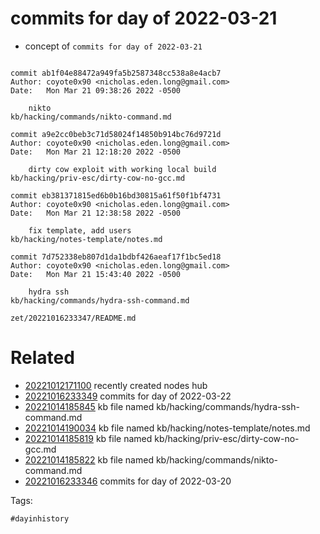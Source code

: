 # commits for day of 2022-03-21

- concept of `commits for day of 2022-03-21`

```

commit ab1f04e88472a949fa5b2587348cc538a8e4acb7
Author: coyote0x90 <nicholas.eden.long@gmail.com>
Date:   Mon Mar 21 09:38:26 2022 -0500

    nikto
kb/hacking/commands/nikto-command.md

commit a9e2cc0beb3c71d58024f14850b914bc76d9721d
Author: coyote0x90 <nicholas.eden.long@gmail.com>
Date:   Mon Mar 21 12:18:20 2022 -0500

    dirty cow exploit with working local build
kb/hacking/priv-esc/dirty-cow-no-gcc.md

commit eb381371815ed6b0b16bd30815a61f50f1bf4731
Author: coyote0x90 <nicholas.eden.long@gmail.com>
Date:   Mon Mar 21 12:38:58 2022 -0500

    fix template, add users
kb/hacking/notes-template/notes.md

commit 7d752338eb807d1da1bdbf426aeaf17f1bc5ed18
Author: coyote0x90 <nicholas.eden.long@gmail.com>
Date:   Mon Mar 21 15:43:40 2022 -0500

    hydra ssh
kb/hacking/commands/hydra-ssh-command.md
```

` zet/20221016233347/README.md `

# Related

- [20221012171100](/zet/20221012171100/README.md) recently created nodes hub
- [20221016233349](/zet/20221016233349/README.md) commits for day of 2022-03-22
- [20221014185845](/zet/20221014185845/README.md) kb file named kb/hacking/commands/hydra-ssh-command.md
- [20221014190034](/zet/20221014190034/README.md) kb file named kb/hacking/notes-template/notes.md
- [20221014185819](/zet/20221014185819/README.md) kb file named kb/hacking/priv-esc/dirty-cow-no-gcc.md
- [20221014185822](/zet/20221014185822/README.md) kb file named kb/hacking/commands/nikto-command.md
- [20221016233346](/zet/20221016233346/README.md) commits for day of 2022-03-20

Tags:

    #dayinhistory

